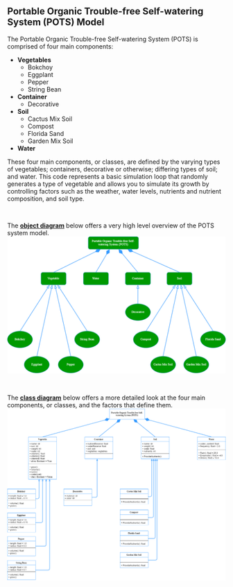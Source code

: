 ## **P**ortable **O**rganic **T**rouble-free **S**elf-watering System (**POTS**) Model


The Portable Organic Trouble-free Self-watering System (POTS) is comprised of four main components:
* **Vegetables**
    * Bokchoy
    * Eggplant
    * Pepper
    * String Bean
* **Container**
    * Decorative
* **Soil**
    * Cactus Mix Soil
    * Compost
    * Florida Sand
    * Garden Mix Soil
* **Water**

These four main components, or classes, are defined by the varying types of vegetables; containers, decorative or otherwise; differing types of soil; and water. This code represents a basic simulation loop that randomly generates a type of vegetable and allows you to simulate its growth by controlling factors such as the weather, water levels, nutrients and nutrient composition, and soil type.

<br>

The [**object diagram**](../../images/Assigment1_POTS_ObjectDiagram.png) below offers a very high level overview of the POTS system model.
![Image of POTS Object Diagram](../../images/Assigment1_POTS_ObjectDiagram.png)

<br>

The [**class diagram**](../../images/Assigment1_POTS_ClassDiagram.png) below offers a more detailed look at the four main components, or classes, and the factors that define them.
![Image of POTS Class Diagram](../../images/Assigment1_POTS_ClassDiagram.png)